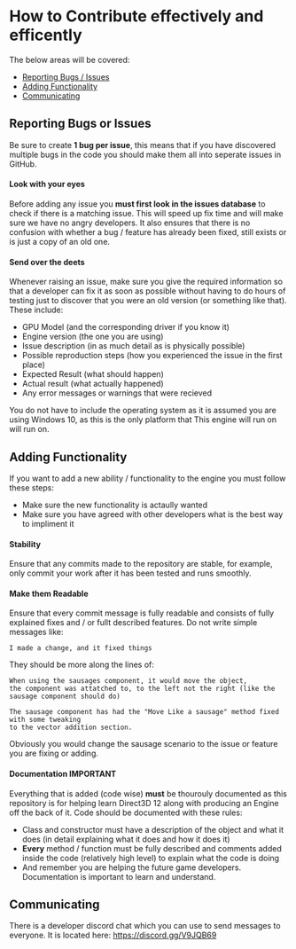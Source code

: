 # How to Contribute effectively and efficently
The below areas will be covered:
- [Reporting Bugs / Issues](#reporting-bugs-or-issues)
- [Adding Functionality](#adding-functionality)
- [Communicating](#communicating)

## Reporting Bugs or Issues
Be sure to create **1 bug per issue**, this means that if you have discovered multiple bugs in the code you should make them all into seperate issues in GitHub.

#### Look with your eyes
Before adding any issue you **must first look in the issues database** to check if there is a matching issue. 
This will speed up fix time and will make sure we have no angry developers. 
It also ensures that there is no confusion with whether a bug / feature has already been fixed, still exists or is just a copy of an old one.

#### Send over the deets
Whenever raising an issue, make sure you give the required information so that a developer can fix it as soon as possible without having to do hours of testing just to discover that you were an old version (or something like that).
These include:
- GPU Model (and the corresponding driver if you know it)
- Engine version (the one you are using)
- Issue description (in as much detail as is physically possible)
- Possible reproduction steps (how you experienced the issue in the first place)
- Expected Result (what should happen)
- Actual result (what actually happened)
- Any error messages or warnings that were recieved

You do not have to include the operating system as it is assumed you are using Windows 10, as this is the only platform that This engine will run on will run on.

## Adding Functionality
If you want to add a new ability / functionality to the engine you must follow these steps:
- Make sure the new functionality is actaully wanted
- Make sure you have agreed with other developers what is the best way to impliment it

#### Stability
Ensure that any commits made to the repository are stable, for example, only commit your work after it has been tested and runs smoothly.

#### Make them Readable
Ensure that every commit message is fully readable and consists of fully explained fixes and / or fullt described features.
Do not write simple messages like:
```
I made a change, and it fixed things
```
They should be more along the lines of:
```
When using the sausages component, it would move the object,
the component was attatched to, to the left not the right (like the sausage component should do)

The sausage component has had the "Move Like a sausage" method fixed with some tweaking 
to the vector addition section.
```
Obviously you would change the sausage scenario to the issue or feature you are fixing or adding.

#### Documentation IMPORTANT
Everything that is added (code wise) ****must**** be thourouly documented as this repository is for helping learn Direct3D 12 along with producing an Engine off the back of it.
Code should be documented with these rules:
- Class and constructor must have a description of the object and what it does (in detail explaining what it does and how it does it)
- **Every** method / function must be fully described and comments added inside the code (relatively high level) to explain what the code is doing
- And remember you are helping the future game developers. Documentation is important to learn and understand.


## Communicating
There is a developer discord chat which you can use to send messages to everyone. It is located here:
https://discord.gg/V9JQB69
